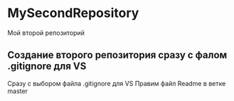 # MySecondRepository
Мой второй репозиторий
## Создание второго репозитория сразу с фалом .gitignore для VS
Сразу с выбором файла .gitignore для VS
Правим файл Readme в ветке master